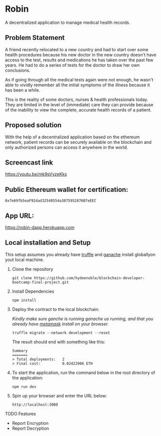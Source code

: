 # Robin

A decentralized application to manage medical health records.

## Problem Statement
A friend recently relocated to a new country and had to start over some health procedures because his new doctor in the new country doesn't have access to the test, results and medications he has taken over the past few years. He had to do a series of tests for the doctor to draw her own conclusions. 

As if going through all the medical tests again were not enough, he wasn't able to vividly remember all the initial symptoms of the illness because it has been a while. 

This is the reality of some doctors, nurses & health professionals today. They are limited in the level of (immediate) care they can provide because of the inability to view the  complete, accurate health records of a patient. 


## Proposed solution
With the help of a decentralized application based on the ethereum network, patient records can be securely available on the blockchain and only authorized persons can access it anywhere in the world.

## Screencast link

https://youtu.be/mk9sVyzeKks

## Public Ethereum wallet for certification:

`0x7e69fb5eaF92dad32549554a3075952876B7eEEC`

## App URL:
https://robin-dapp.herokuapp.com

## Local installation and Setup
This setup assumes you already have [truffle](https://trufflesuite.com/docs/truffle/getting-started/installation) and [ganache](https://trufflesuite.com/ganache) install globallyon yout local machine.

1. Clone the repository

    ```
    git clone https://github.com/hydeenoble/blockchain-developer-bootcamp-final-project.git
    ```
2. Install Dependencies
    ```
    npm install
    ```

3. Deploy the contract to the local blockchain: 

    *Kindly make sure ganche is running ganache us running, and that you already have [metamask](https://metamask.io) install on your browser.*
    ```
    truffle migrate --network development --reset
    ```

    The result should end with something like this: 

    ```
    Summary
    =======
    > Total deployments:   2
    > Final cost:          0.02422906 ETH
    ```

4. To start the application, run the command below in the root directory of the application: 
    ```
    npm run dev
    ```

5. Spin up your browser and enter the URL below: 
    ```
    http://localhost:3000
    ```

TODO Features
- Report Encryption
- Report Decryption
